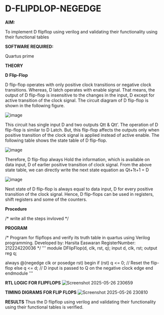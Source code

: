# D-FLIPDLOP-NEGEDGE

**AIM:**

To implement  D flipflop using verilog and validating their functionality using their functional tables

**SOFTWARE REQUIRED:**

Quartus prime

**THEORY**

**D Flip-Flop**

D flip-flop operates with only positive clock transitions or negative clock transitions. Whereas, D latch operates with enable signal. That means, the output of D flip-flop is insensitive to the changes in the input, D except for active transition of the clock signal. The circuit diagram of D flip-flop is shown in the following figure.

![image](https://github.com/naavaneetha/D-FLIPDLOP-NEGEDGE/assets/154305477/48c81fe8-bc3f-40e7-95e2-519fc155ad51)

This circuit has single input D and two outputs Qtt & Qtt’. The operation of D flip-flop is similar to D Latch. But, this flip-flop affects the outputs only when positive transition of the clock signal is applied instead of active enable. The following table shows the state table of D flip-flop.

![image](https://github.com/naavaneetha/D-FLIPDLOP-NEGEDGE/assets/154305477/e5f3fda7-68ec-4a3a-a0a4-cf6f9cc4ab55)

Therefore, D flip-flop always Hold the information, which is available on data input, D of earlier positive transition of clock signal. From the above state table, we can directly write the next state equation as Qt+1t+1 = D

![image](https://github.com/naavaneetha/D-FLIPDLOP-NEGEDGE/assets/154305477/8592c0d8-2917-4142-91b9-d6c30dd891d2)

Next state of D flip-flop is always equal to data input, D for every positive transition of the clock signal. Hence, D flip-flops can be used in registers, shift registers and some of the counters.

**Procedure**

/* write all the steps invloved */

**PROGRAM**

/* Program for flipflops and verify its truth table in quartus using Verilog programming. Developed by: Harsita Easwaran RegisterNumber: 212224220036
*/
''' 
module DFlipFlop(d, clk, rst, q); 
  input d, clk, rst; 
  output reg q; 
 
  always @(negedge clk or posedge rst) begin 
    if (rst) 
      q <= 0; // Reset the flip-flop 
    else 
      q <= d; // D input is passed to Q on the negative clock edge 
  end 
endmodule
'''

**RTL LOGIC FOR FLIPFLOPS**
![Screenshot 2025-05-26 230659](https://github.com/user-attachments/assets/79db93ec-c95d-46ac-ad35-ac32b7fdab4e)


**TIMING DIGRAMS FOR FLIP FLOPS**
![Screenshot 2025-05-26 230810](https://github.com/user-attachments/assets/3e4c4dd9-6f15-4c37-b74c-1ca8a750527f)


**RESULTS**
Thus the D flipflop using verilog and validating their functionality using their functional tables is verified.
